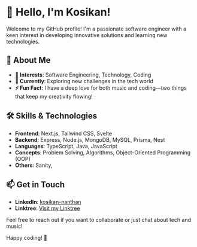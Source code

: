 # 👋 Hello, I'm Kosikan!

Welcome to my GitHub profile! I'm a passionate software engineer with a keen interest in developing innovative solutions and learning new technologies.

## 🚀 About Me
- **👀 Interests**: Software Engineering, Technology, Coding
- **💼 Currently**: Exploring new challenges in the tech world
- **⚡ Fun Fact**: I have a deep love for both music and coding—two things that keep my creativity flowing!

## 🛠️ Skills & Technologies
- **Frontend**: Next.js, Tailwind CSS, Svelte
- **Backend**: Express, Node.js, MongoDB, MySQL, Prisma, Nest
- **Languages**: TypeScript, Java, JavaScript
- **Concepts**: Problem Solving, Algorithms, Object-Oriented Programming (OOP)
- **Others**: Sanity,

## 📫 Get in Touch
- **LinkedIn**: [kosikan-nanthan](https://www.linkedin.com/in/kosikan-nanthan)
- **Linktree**: [Visit my Linktree](https://linktr.ee/kosikan)

Feel free to reach out if you want to collaborate or just chat about tech and music!

Happy coding! 🚀




<!---
kosikan20/kosikan20 is a ✨ special ✨ repository because its `README.md` (this file) appears on your GitHub profile.
You can click the Preview link to take a look at your changes.
--->
